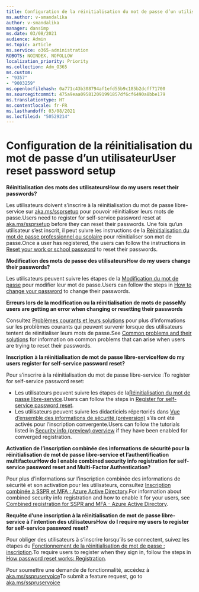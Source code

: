 ```yaml
---
title: Configuration de la réinitialisation du mot de passe d’un utilisateur
ms.author: v-smandalika
author: v-smandalika
manager: dansimp
ms.date: 03/08/2021
audience: Admin
ms.topic: article
ms.service: o365-administration
ROBOTS: NOINDEX, NOFOLLOW
localization_priority: Priority
ms.collection: Adm_O365
ms.custom:
- "9357"
- "9003259"
ms.openlocfilehash: 0a771c43b308794af1efd55b9c185b2dcff71700
ms.sourcegitcommit: 475a9eaa095812091991857df6cf6490a8bbe179
ms.translationtype: HT
ms.contentlocale: fr-FR
ms.lasthandoff: 03/08/2021
ms.locfileid: "50529214"
---
```

# <a name="user-reset-password-setup"></a><span data-ttu-id="1f415-102">Configuration de la réinitialisation du mot de passe d’un utilisateur</span><span class="sxs-lookup"><span data-stu-id="1f415-102">User reset password setup</span></span>

<span data-ttu-id="1f415-103">**Réinitialisation des mots des utilisateurs**</span><span class="sxs-lookup"><span data-stu-id="1f415-103">**How do my users reset their passwords?**</span></span>

<span data-ttu-id="1f415-104">Les utilisateurs doivent s’inscrire à la réinitialisation du mot de passe libre-service sur [aka.ms/ssprsetup](https://mysignins.microsoft.com/security-info) pour pouvoir réinitialiser leurs mots de passe.</span><span class="sxs-lookup"><span data-stu-id="1f415-104">Users need to register for self-service password reset at [aka.ms/ssprsetup](https://mysignins.microsoft.com/security-info) before they can reset their passwords.</span></span> <span data-ttu-id="1f415-105">Une fois qu’un utilisateur s’est inscrit, il peut suivre les instructions de la [Réinitialisation du mot de passe professionnel ou scolaire](https://docs.microsoft.com/azure/active-directory/user-help/active-directory-passwords-update-your-own-password) pour réinitialiser son mot de passe.</span><span class="sxs-lookup"><span data-stu-id="1f415-105">Once a user has registered, the users can follow the instructions in [Reset your work or school password](https://docs.microsoft.com/azure/active-directory/user-help/active-directory-passwords-update-your-own-password) to reset their passwords.</span></span>

<span data-ttu-id="1f415-106">**Modification des mots de passe des utilisateurs**</span><span class="sxs-lookup"><span data-stu-id="1f415-106">**How do my users change their passwords?**</span></span>

<span data-ttu-id="1f415-107">Les utilisateurs peuvent suivre les étapes de la [Modification du mot de passe](https://docs.microsoft.com/azure/active-directory/user-help/active-directory-passwords-update-your-own-password) pour modifier leur mot de passe.</span><span class="sxs-lookup"><span data-stu-id="1f415-107">Users can follow the steps in [How to change your password](https://docs.microsoft.com/azure/active-directory/user-help/active-directory-passwords-update-your-own-password) to change their passwords.</span></span>

<span data-ttu-id="1f415-108">**Erreurs lors de la modification ou la réinitialisation de mots de passe**</span><span class="sxs-lookup"><span data-stu-id="1f415-108">**My users are getting an error when changing or resetting their passwords**</span></span>

<span data-ttu-id="1f415-109">Consultez [Problèmes courants et leurs solutions](https://docs.microsoft.com/azure/active-directory/user-help/active-directory-passwords-update-your-own-password) pour plus d’informations sur les problèmes courants qui peuvent survenir lorsque des utilisateurs tentent de réinitialiser leurs mots de passe.</span><span class="sxs-lookup"><span data-stu-id="1f415-109">See [Common problems and their solutions](https://docs.microsoft.com/azure/active-directory/user-help/active-directory-passwords-update-your-own-password) for information on common problems that can arise when users are trying to reset their passwords.</span></span>

<span data-ttu-id="1f415-110">**Inscription à la réinitialisation de mot de passe libre-service**</span><span class="sxs-lookup"><span data-stu-id="1f415-110">**How do my users register for self-service password reset?**</span></span>

<span data-ttu-id="1f415-111">Pour s’inscrire à la réinitialisation du mot de passe libre-service :</span><span class="sxs-lookup"><span data-stu-id="1f415-111">To register for self-service password reset:</span></span>

- <span data-ttu-id="1f415-112">Les utilisateurs peuvent suivre les étapes de la[Réinitialisation du mot de passe libre-service](https://docs.microsoft.com/azure/active-directory/user-help/active-directory-passwords-reset-register).</span><span class="sxs-lookup"><span data-stu-id="1f415-112">Users can follow the steps in [Register for self-service password reset](https://docs.microsoft.com/azure/active-directory/user-help/active-directory-passwords-reset-register).</span></span>
- <span data-ttu-id="1f415-113">Les utilisateurs peuvent suivre les didacticiels répertoriés dans [Vue d’ensemble des informations de sécurité (préversion)](https://docs.microsoft.com/azure/active-directory/user-help/security-info-setup-signin) s’ils ont été activés pour l’inscription convergente.</span><span class="sxs-lookup"><span data-stu-id="1f415-113">Users can follow the tutorials listed in [Security info (preview) overview](https://docs.microsoft.com/azure/active-directory/user-help/security-info-setup-signin) if they have been enabled for converged registration.</span></span>

<span data-ttu-id="1f415-114">**Activation de l’inscription combinée des informations de sécurité pour la réinitialisation de mot de passe libre-service et l’authentification multifacteur**</span><span class="sxs-lookup"><span data-stu-id="1f415-114">**How do I enable combined security info registration for self-service password reset and Multi-Factor Authentication?**</span></span>

<span data-ttu-id="1f415-115">Pour plus d’informations sur l’inscription combinée des informations de sécurité et son activation pour les utilisateurs, consultez [Inscription combinée à SSPR et MFA : Azure Active Directory](https://docs.microsoft.com/azure/active-directory/authentication/concept-registration-mfa-sspr-combined).</span><span class="sxs-lookup"><span data-stu-id="1f415-115">For information about combined security info registration and how to enable it for your users, see [Combined registration for SSPR and MFA - Azure Active Directory](https://docs.microsoft.com/azure/active-directory/authentication/concept-registration-mfa-sspr-combined).</span></span>

<span data-ttu-id="1f415-116">**Requête d’une inscription à la réinitialisation de mot de passe libre-service à l’intention des utilisateurs**</span><span class="sxs-lookup"><span data-stu-id="1f415-116">**How do I require my users to register for self-service password reset?**</span></span>

<span data-ttu-id="1f415-117">Pour obliger des utilisateurs à s’inscrire lorsqu’ils se connectent, suivez les étapes du [Fonctionnement de la réinitialisation de mot de passe : inscription](https://docs.microsoft.com/azure/active-directory/authentication/concept-sspr-howitworks).</span><span class="sxs-lookup"><span data-stu-id="1f415-117">To require users to register when they sign in, follow the steps in [How password reset works: Registration](https://docs.microsoft.com/azure/active-directory/authentication/concept-sspr-howitworks).</span></span>

<span data-ttu-id="1f415-118">Pour soumettre une demande de fonctionnalité, accédez à [aka.ms/sspruservoice](https://feedback.azure.com/forums/169401-azure-active-directory/category/166251-self-service-password-reset)</span><span class="sxs-lookup"><span data-stu-id="1f415-118">To submit a feature request, go to [aka.ms/sspruservoice](https://feedback.azure.com/forums/169401-azure-active-directory/category/166251-self-service-password-reset)</span></span>



 












